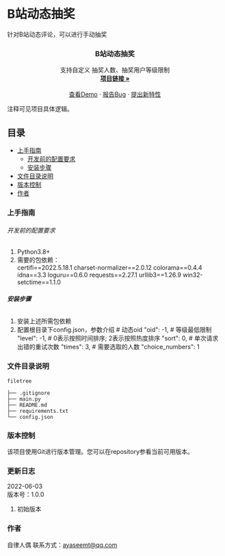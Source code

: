 # B站动态抽奖

针对B站动态评论，可以进行手动抽奖

  <h3 align="center">B站动态抽奖</h3>
  <p align="center">
    支持自定义 抽奖人数、抽奖用户等级限制
    <br />
    <a href="https://github.com/cicidoll/BiliChooseComments"><strong>项目链接 »</strong></a>
    <br />
    <br />
    <a href="https://github.com/cicidoll/BiliChooseComments">查看Demo</a>
    ·
    <a href="https://github.com/cicidoll/BiliChooseComments/issues">报告Bug</a>
    ·
    <a href="https://github.com/cicidoll/BiliChooseComments/issues">提出新特性</a>
  </p>

</p>

注释可见项目具体逻辑。
 
## 目录

- [上手指南](#上手指南)
  - [开发前的配置要求](#开发前的配置要求)
  - [安装步骤](#安装步骤)
- [文件目录说明](#文件目录说明)
- [版本控制](#版本控制)
- [作者](#作者)

### 上手指南



###### 开发前的配置要求

1. Python3.8+
2. 需要的包依赖：  
certifi==2022.5.18.1
charset-normalizer==2.0.12
colorama==0.4.4
idna==3.3
loguru==0.6.0
requests==2.27.1
urllib3==1.26.9
win32-setctime==1.1.0

###### **安装步骤**

1. 安装上述所需包依赖
2. 配置根目录下config.json，参数介绍
        # 动态oid
        "oid": -1,
        # 等级最低限制
        "level": -1,
        # 0表示按照时间排序; 2表示按照热度排序
        "sort": 0,
        # 单次请求出错的重试次数
        "times": 3,
        # 需要选取的人数
        "choice_numbers": 1

### 文件目录说明


```
filetree 

├── .gitignore
├── main.py
├── README.md
├── requirements.txt
└── config.json

```

### 版本控制

该项目使用Git进行版本管理。您可以在repository参看当前可用版本。

### 更新日志

2022-06-03  
版本号：1.0.0  
1. 初始版本

### 作者

自律人偶
联系方式：ayaseemt@qq.com